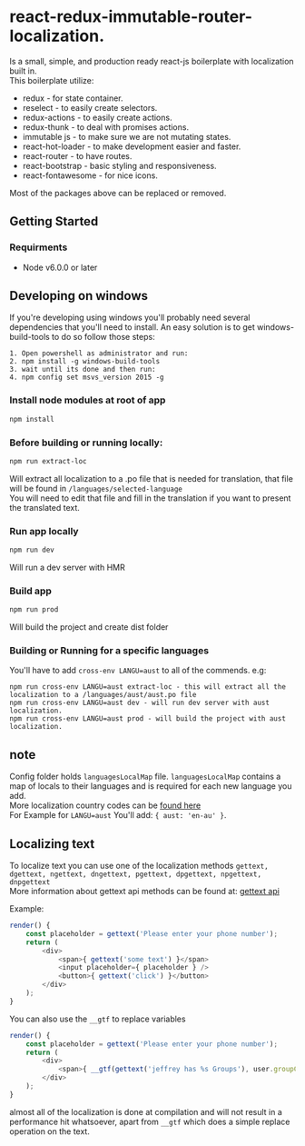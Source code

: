 # react-redux-immutable-router-localization.
Is a small, simple, and production ready react-js boilerplate with localization built in.  
This boilerplate utilize: 

-	redux - for state container.
-	reselect - to easily create selectors.
-	redux-actions - to easily create actions.
-	redux-thunk - to deal with promises actions.
-	immutable js - to make sure we are not mutating states.
-	react-hot-loader - to make development easier and faster.
-	react-router - to have routes.
-	react-bootstrap - basic styling and responsiveness.
-	react-fontawesome - for nice icons.
	
Most of the packages above can be replaced or removed.

## Getting Started

### Requirments
 - Node v6.0.0 or later

## Developing on windows 
If you're developing using windows you'll probably need several dependencies that you'll need to install.
An easy solution is to get windows-build-tools to do so follow those steps:

```
1. Open powershell as administrator and run:
2. npm install -g windows-build-tools
3. wait until its done and then run:
4. npm config set msvs_version 2015 -g
```

### Install node modules at root of app
```bash
npm install
```

### Before building or running locally:
```bash
npm run extract-loc
```
Will extract all localization to a .po file that is needed for translation, that file will be found in `/languages/selected-language`   
You will need to edit that file and fill in the translation if you want to present the translated text.

### Run app locally
```bash
npm run dev
```
Will run a dev server with HMR

### Build app
```bash
npm run prod
```
Will build the project and create dist folder

### Building or Running for a specific languages
You'll have to add `cross-env LANGU=aust` to all of the commends.
e.g:

```
npm run cross-env LANGU=aust extract-loc - this will extract all the localization to a /languages/aust/aust.po file 
npm run cross-env LANGU=aust dev - will run dev server with aust localization.
npm run cross-env LANGU=aust prod - will build the project with aust localization.
```

## note
Config folder holds `languagesLocalMap` file. `languagesLocalMap` contains a map of locals to their languages and is 
required for each new language you add.  
More localization country codes can be [found here](http://www.andiamo.co.uk/resources/iso-language-codes)  
For Example for `LANGU=aust` You'll add: `{ aust: 'en-au' }`.  


## Localizing text
To localize text you can use one of the localization methods `gettext, dgettext, ngettext, dngettext, pgettext, dpgettext, npgettext, dnpgettext`  
More information about gettext api methods can be found at: [gettext api](https://github.com/alexanderwallin/node-gettext#api)

Example: 
```javascript
render() {
	const placeholder = gettext('Please enter your phone number');
	return (
		<div>
			<span>{ gettext('some text') }</span>
			<input placeholder={ placeholder } />
			<button>{ gettext('click') }</button>
		</div>
	);
}
```

You can also use the `__gtf` to replace variables
```javascript
render() {
	const placeholder = gettext('Please enter your phone number');
	return (
		<div>
			<span>{ __gtf(gettext('jeffrey has %s Groups'), user.groupCount) }</span>
		</div>
	);
}
```

almost all of the localization is done at compilation and will not result in a performance hit whatsoever,
apart from `__gtf` which does a simple replace operation on the text. 